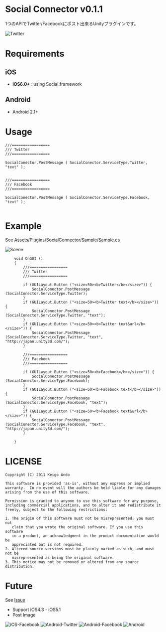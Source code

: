 Social Connector v0.1.1
================

1つのAPIでTwitter/Facebookにポスト出来るUnityプラグインです。

![Twitter](http://cloud.github.com/downloads/anchan828/social-connector/2012-12-09%2002.07.06.png)


# Requirements
## iOS
* **iOS6.0+** :  using Social.framework 

## Android
* Android 2.1+

# Usage



```
///=================
/// Twitter
///=================
		
SocialConector.PostMessage ( SocialConector.ServiceType.Twitter, "text" );


///=================
/// Facebook
///=================

SocialConector.PostMessage ( SocialConector.ServiceType.Facebook, "text" );	
	
```

# Example

See  [Assets/Plugins/SocialConnector/Sample/Sample.cs](https://github.com/anchan828/social-connector/blob/master/Assets/Plugins/SocialConnector/Sample/Sample.cs)

![Scene](http://cloud.github.com/downloads/anchan828/social-connector/SC20121209-010949.png)

```
	void OnGUI ()
	{
		///=================
		/// Twitter
		///=================
	
		if (GUILayout.Button ("<size=50><b>Twitter</b></size>")) {
			SocialConector.PostMessage (SocialConector.ServiceType.Twitter);
		}
		if (GUILayout.Button ("<size=50><b>Twitter text</b></size>")) {
			SocialConector.PostMessage (SocialConector.ServiceType.Twitter, "text");
		}
		if (GUILayout.Button ("<size=50><b>Twitter text&url</b></size>")) {
			SocialConector.PostMessage (SocialConector.ServiceType.Twitter, "text", "http://japan.unity3d.com/");
		}
		
		///=================
		/// Facebook
		///=================
		
		if (GUILayout.Button ("<size=50><b>Facebook</b></size>")) {
			SocialConector.PostMessage (SocialConector.ServiceType.Facebook);
		}
		if (GUILayout.Button ("<size=50><b>Facebook text</b></size>")) {
			SocialConector.PostMessage (SocialConector.ServiceType.Facebook, "text");
		}
		if (GUILayout.Button ("<size=50><b>Facebook text&url</b></size>")) {
			SocialConector.PostMessage (SocialConector.ServiceType.Facebook, "text", "http://japan.unity3d.com/");
		}
		
	}
```

# LICENSE

```
Copyright (C) 2011 Keigo Ando

This software is provided 'as-is', without any express or implied
warranty.  In no event will the authors be held liable for any damages
arising from the use of this software.

Permission is granted to anyone to use this software for any purpose,
including commercial applications, and to alter it and redistribute it
freely, subject to the following restrictions:

1. The origin of this software must not be misrepresented; you must not
   claim that you wrote the original software. If you use this software
   in a product, an acknowledgment in the product documentation would be
   appreciated but is not required.
2. Altered source versions must be plainly marked as such, and must not be
   misrepresented as being the original software.
3. This notice may not be removed or altered from any source distribution.

```

# Future

See [Issue](https://github.com/anchan828/social-connector/issues?state=open)

* Support iOS4.3 - iOS5.1
* Post Image


![iOS-Facebook](http://cloud.github.com/downloads/anchan828/social-connector/2012-12-09%2002.07.18.png)
![Android-Twitter](http://cloud.github.com/downloads/anchan828/social-connector/SC20121209-010941.png)
![Android-Facebook](http://cloud.github.com/downloads/anchan828/social-connector/SC20121209-011757.png)
![Android](http://cloud.github.com/downloads/anchan828/social-connector/SC20121209-010925.png)